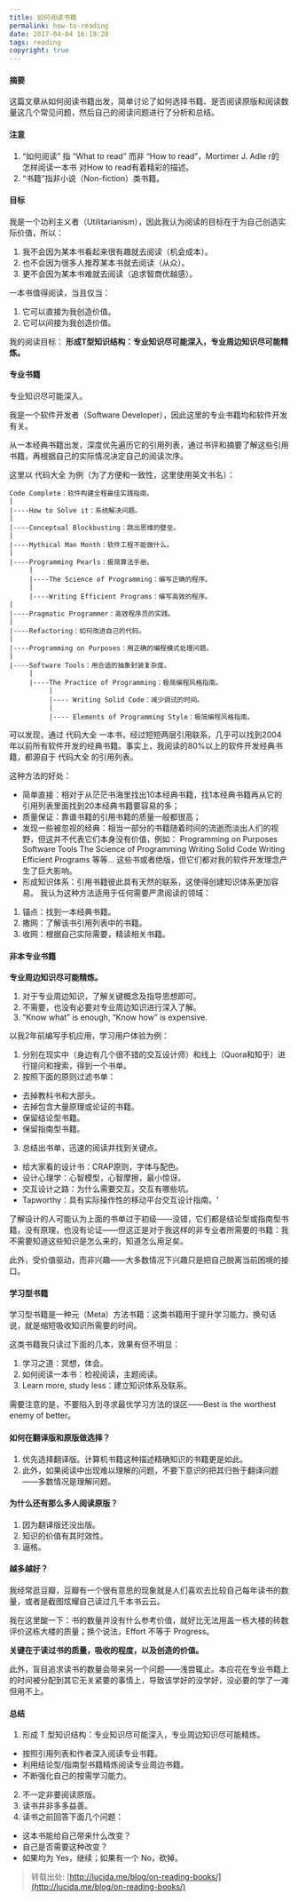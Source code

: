 ```yaml
---
title: 如何阅读书籍
permalink: how-to-reading
date: 2017-04-04 16:19:28
tags: reading
copyright: true
---
```


#### 摘要
这篇文章从如何阅读书籍出发，简单讨论了如何选择书籍、是否阅读原版和阅读数量这几个常见问题，然后自己的阅读问题进行了分析和总结。
<!-- more -->

#### 注意
  1.  “如何阅读” 指 “What to read” 而非 “How to read”，Mortimer J. Adle r的 怎样阅读一本书 对How to read有着精彩的描述。
  2.  “书籍”指非小说（Non-fiction）类书籍。
#### 目标
我是一个功利主义者（Utilitarianism），因此我认为阅读的目标在于为自己创造实际价值，所以：
1. 我不会因为某本书看起来很有趣就去阅读（机会成本）。
2. 也不会因为很多人推荐某本书就去阅读（从众）。
3. 更不会因为某本书难就去阅读（追求智商优越感）。

一本书值得阅读，当且仅当：
1. 它可以直接为我创造价值。
2. 它可以间接为我创造价值。

我的阅读目标：
**形成T型知识结构：专业知识尽可能深入，专业周边知识尽可能精炼。**

#### 专业书籍
专业知识尽可能深入。

我是一个软件开发者（Software Developer），因此这里的专业书籍均和软件开发有关。

从一本经典书籍出发，深度优先遍历它的引用列表，通过书评和摘要了解这些引用书籍，再根据自己的实际情况决定自己的阅读次序。

这里以 代码大全 为例（为了方便和一致性，这里使用英文书名）：
```
Code Complete：软件构建全程最佳实践指南。
|
|----How to Solve it：系统解决问题。
|
|----Conceptual Blockbusting：跳出思维的壁垒。
|
|----Mythical Man Month：软件工程不能做什么。
|
|----Programming Pearls：极简算法手册。
     |
     |----The Science of Programming：编写正确的程序。
     |
     |----Writing Efficient Programs：编写高效的程序。
|
|----Pragmatic Programmer：高效程序员的实践。
|
|----Refactoring：如何改进自己的代码。
|
|----Programming on Purposes：用正确的编程模式处理问题。
|
|----Software Tools：用合适的抽象封装复杂度。
     |
     |----The Practice of Programming：极简编程风格指南。
          |
          |---- Writing Solid Code：减少调试的时间。
          |
          |---- Elements of Programming Style：极简编程风格指南。

```
可以发现，通过 代码大全 一本书，经过短短两层引用联系，几乎可以找到2004年以前所有软件开发的经典书籍。事实上，我阅读的80%以上的软件开发经典书籍，都源自于 代码大全 的引用列表。

这种方法的好处：

- 简单直接：相对于从茫茫书海里找出10本经典书籍，找1本经典书籍再从它的引用列表里面找到20本经典书籍要容易的多；
- 质量保证：靠谱书籍的引用书籍的质量一般都很高；
- 发现一些被忽视的经典：相当一部分的书籍随着时间的流逝而淡出人们的视野，但这并不代表它们本身没有价值，例如：
Programming on Purposes
Software Tools
The Science of Programming
Writing Solid Code
Writing Efficient Programs
等等… 这些书或者绝版，但它们都对我的软件开发理念产生了巨大影响。
- 形成知识体系：引用书籍彼此具有天然的联系，这使得创建知识体系更加容易。
我认为这种方法适用于任何需要严肃阅读的领域：
1. 锚点：找到一本经典书籍。
2. 撒网：了解该书引用列表中的书籍。
3. 收网：根据自己实际需要，精读相关书籍。

#### 非本专业书籍
__专业周边知识尽可能精炼。__

1. 对于专业周边知识，了解关键概念及指导思想即可。
2. 不需要，也没有必要对专业周边知识进行深入了解。
3. “Know what” is enough, “Know how” is expensive.

以我2年前编写手机应用，学习用户体验为例：

1. 分别在现实中（身边有几个很不错的交互设计师）和线上（Quora和知乎）进行提问和搜索，得到一个书单。
2. 按照下面的原则过滤书单：
- 去掉教科书和大部头。
- 去掉包含大量原理或论证的书籍。
- 保留结论型书籍。
- 保留指南型书籍。
3. 总结出书单，迅速的阅读并找到关键点。
- 给大家看的设计书：CRAP原则，字体与配色。
- 设计心理学：心智模型，心智摩擦，最小惊讶。
- 交互设计之路：为什么需要交互，交互有哪些坑。
- Tapworthy：具有实际操作性的移动平台交互设计指南。'

了解设计的人可能认为上面的书单过于初级——没错，它们都是结论型或指南型书籍，没有原理，也没有论证——但这正是对于我这样的非专业者所需要的书籍：我不需要知道这些知识是怎么来的，知道怎么用足矣。

此外，受价值驱动，而非兴趣——大多数情况下兴趣只是把自己脱离当前困境的接口。
#### 学习型书籍
学习型书籍是一种元（Meta）方法书籍：这类书籍用于提升学习能力，换句话说，就是缩短吸收知识所需要的时间。

这类书籍我只读过下面的几本，效果有但不明显：

1. 学习之道：冥想，体会。
2. 如何阅读一本书：检视阅读，主题阅读。
3. Learn more, study less：建立知识体系及联系。

需要注意的是，不要陷入到寻求最优学习方法的误区——Best is the worthest enemy of better。


#### 如何在翻译版和原版做选择？

1. 优先选择翻译版。计算机书籍这种描述精确知识的书籍更是如此。
2. 此外，如果阅读中出现难以理解的问题，不要下意识的把其归咎于翻译问题——多数情况是理解问题。
#### 为什么还有那么多人阅读原版？

1. 因为翻译版还没出版。
2. 知识的价值有其时效性。
3. 逼格。
#### 越多越好？
我经常逛豆瓣，豆瓣有一个很有意思的现象就是人们喜欢去比较自己每年读书的数量，或者是截图炫耀自己读过几千本书云云。

我在这里酸一下：书的数量并没有什么参考价值，就好比无法用盖一栋大楼的砖数评价这栋大楼的质量；换个说法，Effort 不等于 Progress。

__关键在于读过书的质量，吸收的程度，以及创造的价值。__

此外，盲目追求读书的数量会带来另一个问题——浅尝辄止。本应花在专业书籍上的时间被分配到其它无关紧要的事情上，导致该学好的没学好，没必要的学了一滩但用不上。
#### 总结
1. 形成 T 型知识结构：专业知识尽可能深入，专业周边知识尽可能精炼。
- 按照引用列表和作者深入阅读专业书籍。
- 利用结论型/指南型书籍精炼阅读专业周边书籍。
- 不断强化自己的按需学习能力。
2. 不一定非要阅读原版。
3. 读书并非多多益善。
4. 读书之前回答下面几个问题：
- 这本书能给自己带来什么改变？
- 自己是否需要这种改变？
- 如果均为 Yes，继续；如果有一个 No，砍掉。

> 转载出处:  [http://lucida.me/blog/on-reading-books/](http://lucida.me/blog/on-reading-books/)





